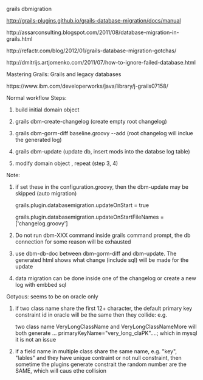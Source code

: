 grails dbmigration

http://grails-plugins.github.io/grails-database-migration/docs/manual
<p/>
http://assarconsulting.blogspot.com/2011/08/database-migration-in-grails.html
<p/>
http://refactr.com/blog/2012/01/grails-database-migration-gotchas/
<p/>
http://dmitrijs.artjomenko.com/2011/07/how-to-ignore-failed-database.html
<p/>
Mastering Grails: Grails and legacy databases <p/>
https://www.ibm.com/developerworks/java/library/j-grails07158/
<p/>

Normal workflow Steps: <p/>
1.	build initial domain object  <p/>
2.	grails dbm-create-changelog  (create empty root changelog)  <p/>
3.	grails dbm-gorm-diff baseline.groovy --add (root changelog will inclue the generated log) <p/>
4.	grails dbm-update (update db, insert mods into the databse log table) <p/>
5.	modify domain object , repeat (step 3, 4) <p/> <p/>

Note: <p/>
1. if set these in the configuration.groovy, then the dbm-update may be skipped (auto migration) <p/>
		grails.plugin.databasemigration.updateOnStart = true  <p/>
		grails.plugin.databasemigration.updateOnStartFileNames = ['changelog.groovy']  <p/>
2. Do not run dbm-XXX command inside grails command prompt, the db connection for some reason will be exhausted  <p/>
3. use dbm-db-doc between dbm-gorm-diff and dbm-update. The generated html shows what change (include sql) will be made for the update  <p/>
4. data migration can be done inside one of the changelog or create a new log with embbed sql  <p/>

Gotyous: seems to be on oracle only <p/>
1. if two class name share the first 12+ character, the default primary key constraint id in oracle will be the same then they collide: e.g.  <p/>
  two class name VeryLongClassName and VeryLongClassNameMore will both generate ... primaryKeyName="very_long_claPK"....; which in mysql it is not an issue <p/>
2. if a field name in multiple class share the same name, e.g. "key", "lables" and they have unique contraint or not null constraint, then sometime the plugins generate constrait the random number are the SAME, which will caus ethe collision   <p/>

